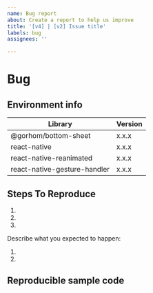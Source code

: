 ```yaml
---
name: Bug report
about: Create a report to help us improve
title: '[v4] | [v2] Issue title'
labels: bug
assignees: ''

---
```


# Bug

<!--
  Please provide a clear and concise description of what the bug is.
  Include screenshots or gifs if needed.
  Please test using the latest release of the library, as maybe your bug has been already fixed.
  If the library has multiple install methods, describe installation method (e.g., pod, not pod, with jetifier etc).

  **Please note that issues that do not follow the template may be closed.**
-->

## Environment info

<!--
  Please provide the version of the libraries below.
-->

| Library                         | Version |
| ------------------------------- | ------- |
| @gorhom/bottom-sheet            | x.x.x   |
| react-native                    | x.x.x   |
| react-native-reanimated         | x.x.x   |
| react-native-gesture-handler    | x.x.x   |

## Steps To Reproduce

<!--
- You must provide a clear list of steps and code to reproduce the problem.
- Keep the code reproducing the bug as simple as possible, with the minimum amount of code required to reproduce the issue. See https://stackoverflow.com/help/mcve.
- Either re-create the bug using the repository's example app or link to a GitHub repository with code that reproduces the bug.
- Explain the steps we need to take to reproduce the issue:
-->

1.
2.
3. 

Describe what you expected to happen:

1.
2.

## Reproducible sample code

<!--

 Please use the Bottom Sheet issue snack template https://snack.expo.io/@gorhom/bottom-sheet-v4-reproducible-issue-template or provide a minimal runnable repro as explained above so that the bug can be tested in isolation. or use
-->
